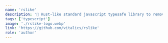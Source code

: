 ```yaml
---
name: 'rslike'
description: '🦀 Rust-like standard javascript typesafe library to remove undefined behavior. Includes several packages like "std", "cmp", "dbg"'
tags: ['typescript']
image: './rslike-logo.webp'
link: 'https://github.com/vitalics/rslike'
role: 'author'
---
```


